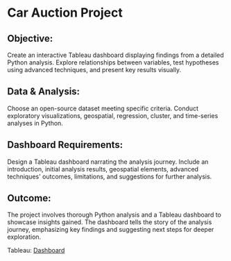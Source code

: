 # Car Auction Project 

## Objective:
Create an interactive Tableau dashboard displaying findings from a detailed Python analysis. Explore relationships between variables, test hypotheses using advanced techniques, and present key results visually.

## Data & Analysis:
Choose an open-source dataset meeting specific criteria. Conduct exploratory visualizations, geospatial, regression, cluster, and time-series analyses in Python.

## Dashboard Requirements:
Design a Tableau dashboard narrating the analysis journey. Include an introduction, initial analysis results, geospatial elements, advanced techniques' outcomes, limitations, and suggestions for further analysis.

## Outcome:
The project involves thorough Python analysis and a Tableau dashboard to showcase insights gained. The dashboard tells the story of the analysis journey, emphasizing key findings and suggesting next steps for deeper exploration.

Tableau: 
[Dashboard](https://public.tableau.com/shared/W28WKFHG3?:display_count=n&:origin=viz_share_link)
